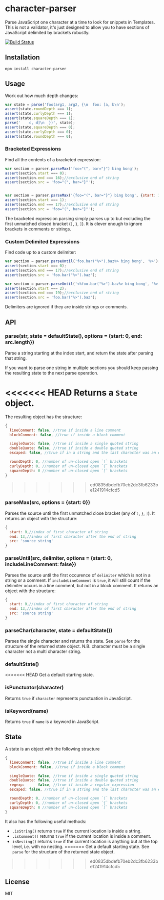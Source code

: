 # character-parser

Parse JavaScript one character at a time to look for snippets in Templates.  This is not a validator, it's just designed to allow you to have sections of JavaScript delimited by brackets robustly.

[![Build Status](https://travis-ci.org/ForbesLindesay/character-parser.png?branch=master)](https://travis-ci.org/ForbesLindesay/character-parser)

## Installation

    npm install character-parser

## Usage

Work out how much depth changes:

```js
var state = parse('foo(arg1, arg2, {\n  foo: [a, b\n');
assert(state.roundDepth === 1);
assert(state.curlyDepth === 1);
assert(state.squareDepth === 1);
parse('    c, d]\n  })', state);
assert(state.squareDepth === 0);
assert(state.curlyDepth === 0);
assert(state.roundDepth === 0);
```

### Bracketed Expressions

Find all the contents of a bracketed expression:

```js
var section = parser.parseMax('foo="(", bar="}") bing bong');
assert(section.start === 0);
assert(section.end === 16);//exclusive end of string
assert(section.src = 'foo="(", bar="}"');


var section = parser.parseMax('{foo="(", bar="}"} bing bong', {start: 1});
assert(section.start === 1);
assert(section.end === 17);//exclusive end of string
assert(section.src = 'foo="(", bar="}"');
```

The bracketed expression parsing simply parses up to but excluding the first unmatched closed bracket (`)`, `}`, `]`).  It is clever enough to ignore brackets in comments or strings.


### Custom Delimited Expressions

Find code up to a custom delimiter:

```js
var section = parser.parseUntil('foo.bar("%>").baz%> bing bong', '%>');
assert(section.start === 0);
assert(section.end === 17);//exclusive end of string
assert(section.src = 'foo.bar("%>").baz');

var section = parser.parseUntil('<%foo.bar("%>").baz%> bing bong', '%>', {start: 2});
assert(section.start === 2);
assert(section.end === 19);//exclusive end of string
assert(section.src = 'foo.bar("%>").baz');
```

Delimiters are ignored if they are inside strings or comments.

## API

### parse(str, state = defaultState(), options = {start: 0, end: src.length})

Parse a string starting at the index start, and return the state after parsing that string.

If you want to parse one string in multiple sections you should keep passing the resulting state to the next parse operation.

<<<<<<< HEAD
Returns a `State` object.
=======
The resulting object has the structure:

```js
{
  lineComment: false, //true if inside a line comment
  blockComment: false, //true if inside a block comment

  singleQuote: false, //true if inside a single quoted string
  doubleQuote: false, //true if inside a double quoted string
  escaped: false, //true if in a string and the last character was an escape character

  roundDepth: 0, //number of un-closed open `(` brackets
  curlyDepth: 0, //number of un-closed open `{` brackets
  squareDepth: 0 //number of un-closed open `[` brackets
}
```
>>>>>>> ed0835dbdefb70eb2dc3fb6233be1241914cfcd5

### parseMax(src, options = {start: 0})

Parses the source until the first unmatched close bracket (any of `)`, `}`, `]`).  It returns an object with the structure:

```js
{
  start: 0,//index of first character of string
  end: 13,//index of first character after the end of string
  src: 'source string'
}
```

### parseUntil(src, delimiter, options = {start: 0, includeLineComment: false})

Parses the source until the first occurence of `delimiter` which is not in a string or a comment.  If `includeLineComment` is `true`, it will still count if the delimiter occurs in a line comment, but not in a block comment.  It returns an object with the structure:

```js
{
  start: 0,//index of first character of string
  end: 13,//index of first character after the end of string
  src: 'source string'
}
```

### parseChar(character, state = defaultState())

Parses the single character and returns the state.  See `parse` for the structure of the returned state object.  N.B. character must be a single character not a multi character string.

### defaultState()

<<<<<<< HEAD
Get a default starting state.

### isPunctuator(character)

Returns `true` if `character` represents punctuation in JavaScript.

### isKeyword(name)

Returns `true` if `name` is a keyword in JavaScript.

## State

A state is an object with the following structure

```js
{
  lineComment: false, //true if inside a line comment
  blockComment: false, //true if inside a block comment

  singleQuote: false, //true if inside a single quoted string
  doubleQuote: false, //true if inside a double quoted string
  regexp:      false, //true if inside a regular expression
  escaped: false, //true if in a string and the last character was an escape character

  roundDepth: 0, //number of un-closed open `(` brackets
  curlyDepth: 0, //number of un-closed open `{` brackets
  squareDepth: 0 //number of un-closed open `[` brackets
}
```

It also has the following useful methods:

- `.isString()` returns `true` if the current location is inside a string.
- `.isComment()` returns `true` if the current location is inside a comment.
- `isNesting()` returns `true` if the current location is anything but at the top level, i.e. with no nesting.
=======
Get a default starting state.  See `parse` for the structure of the returned state object.
>>>>>>> ed0835dbdefb70eb2dc3fb6233be1241914cfcd5

## License

MIT